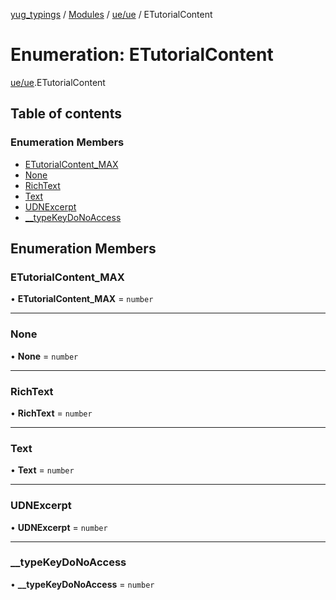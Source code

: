 [yug_typings](../README.md) / [Modules](../modules.md) / [ue/ue](../modules/ue_ue.md) / ETutorialContent

# Enumeration: ETutorialContent

[ue/ue](../modules/ue_ue.md).ETutorialContent

## Table of contents

### Enumeration Members

- [ETutorialContent\_MAX](ue_ue.ETutorialContent.md#etutorialcontent_max)
- [None](ue_ue.ETutorialContent.md#none)
- [RichText](ue_ue.ETutorialContent.md#richtext)
- [Text](ue_ue.ETutorialContent.md#text)
- [UDNExcerpt](ue_ue.ETutorialContent.md#udnexcerpt)
- [\_\_typeKeyDoNoAccess](ue_ue.ETutorialContent.md#__typekeydonoaccess)

## Enumeration Members

### ETutorialContent\_MAX

• **ETutorialContent\_MAX** = `number`

___

### None

• **None** = `number`

___

### RichText

• **RichText** = `number`

___

### Text

• **Text** = `number`

___

### UDNExcerpt

• **UDNExcerpt** = `number`

___

### \_\_typeKeyDoNoAccess

• **\_\_typeKeyDoNoAccess** = `number`

